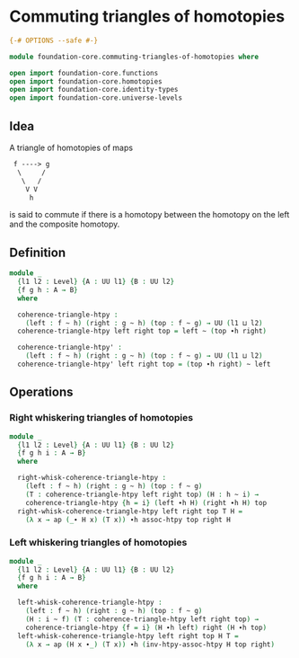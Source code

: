 # Commuting triangles of homotopies

```agda
{-# OPTIONS --safe #-}

module foundation-core.commuting-triangles-of-homotopies where

open import foundation-core.functions
open import foundation-core.homotopies
open import foundation-core.identity-types
open import foundation-core.universe-levels
```

## Idea

A triangle of homotopies of maps

```md
 f ----> g
  \     /
   \   /
    V V
     h
```

is said to commute if there is a homotopy between the homotopy on the left and the composite homotopy.

## Definition

```agda
module _
  {l1 l2 : Level} {A : UU l1} {B : UU l2}
  {f g h : A → B}
  where

  coherence-triangle-htpy :
    (left : f ~ h) (right : g ~ h) (top : f ~ g) → UU (l1 ⊔ l2)
  coherence-triangle-htpy left right top = left ~ (top ∙h right)

  coherence-triangle-htpy' :
    (left : f ~ h) (right : g ~ h) (top : f ~ g) → UU (l1 ⊔ l2)
  coherence-triangle-htpy' left right top = (top ∙h right) ~ left
```

## Operations

### Right whiskering triangles of homotopies

```agda
module _
  {l1 l2 : Level} {A : UU l1} {B : UU l2}
  {f g h i : A → B}
  where

  right-whisk-coherence-triangle-htpy :
    (left : f ~ h) (right : g ~ h) (top : f ~ g)
    (T : coherence-triangle-htpy left right top) (H : h ~ i) →
    coherence-triangle-htpy {h = i} (left ∙h H) (right ∙h H) top
  right-whisk-coherence-triangle-htpy left right top T H =
    (λ x → ap (_∙ H x) (T x)) ∙h assoc-htpy top right H
```

### Left whiskering triangles of homotopies

```agda
module _
  {l1 l2 : Level} {A : UU l1} {B : UU l2}
  {f g h i : A → B}
  where

  left-whisk-coherence-triangle-htpy :
    (left : f ~ h) (right : g ~ h) (top : f ~ g)
    (H : i ~ f) (T : coherence-triangle-htpy left right top) →
    coherence-triangle-htpy {f = i} (H ∙h left) right (H ∙h top)
  left-whisk-coherence-triangle-htpy left right top H T =
    (λ x → ap (H x ∙_) (T x)) ∙h (inv-htpy-assoc-htpy H top right)
```
